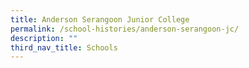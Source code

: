 ```yaml
---
title: Anderson Serangoon Junior College
permalink: /school-histories/anderson-serangoon-jc/
description: ""
third_nav_title: Schools
---
```


